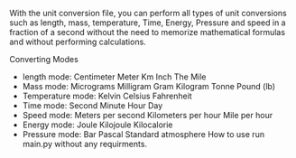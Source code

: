 With the unit conversion file, you can perform all types of unit conversions such as length, mass, temperature, Time, Energy, Pressure and speed in a fraction of a second without the need to memorize mathematical formulas and without performing calculations.

Converting Modes
- length mode:
Centimeter
Meter
Km
Inch
The Mile
- Mass mode:
Micrograms
Milligram
Gram
Kilogram
Tonne
Pound (lb)
- Temperature mode:
Kelvin
Celsius
Fahrenheit
- Time mode:
Second
Minute
Hour
Day
- Speed mode:
Meters per second
Kilometers per hour
Mile per hour
- Energy mode:
Joule
Kilojoule
Kilocalorie
- Pressure mode:
Bar
Pascal
Standard atmosphere
How to use
run main.py without any requirments.
